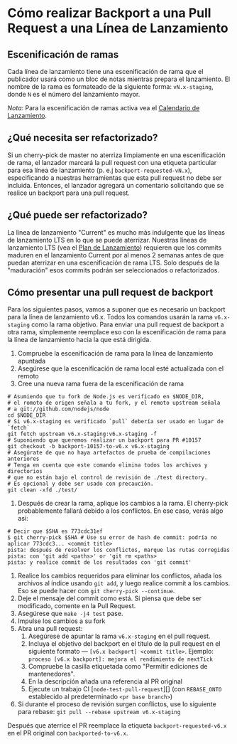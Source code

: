 # Cómo realizar Backport a una Pull Request a una Línea de Lanzamiento

## Escenificación de ramas

Cada línea de lanzamiento tiene una escenificación de rama que el publicador usará como un bloc de notas mientras prepara el lanzamiento. El nombre de la rama es formateado de la siguiente forma: `vN.x-staging`, donde `N` es el número del lanzamiento mayor.

*Nota*: Para la escenificación de ramas activa vea el [Calendario de Lanzamiento](https://github.com/nodejs/Release#release-schedule1).

## ¿Qué necesita ser refactorizado?

Si un cherry-pick de master no aterriza limpiamente en una escenificación de rama, el lanzador marcará la pull request con una etiqueta particular para esa línea de lanzamiento (p. e.j `backport-requested-vN.x`), especificando a nuestras herramientas que esta pull request no debe ser incluida. Entonces, el lanzador agregará un comentario solicitando que se realice un backport para una pull request.

## ¿Qué puede ser refactorizado?

La línea de lanzamiento "Current" es mucho más indulgente que las líneas de lanzamiento LTS en lo que se puede aterrizar. Nuestras líneas de lanzamiento LTS (vea el [Plan de Lanzamiento](https://github.com/nodejs/Release#release-plan)) requieren que los commits maduren en el lanzamiento Current por al menos 2 semanas antes de que puedan aterrizar en una escenificación de rama LTS. Solo después de la "maduración" esos commits podrán ser seleccionados o refactorizados.

## Cómo presentar una pull request de backport

Para los siguientes pasos, vamos a suponer que es necesario un backport para la línea de lanzamiento v6.x. Todos los comandos usarán la rama `v6.x-staging` como la rama objetivo. Para enviar una pull request de backport a otra rama, simplemente reemplace eso con la escenificación de rama para la línea de lanzamiento hacia la que está dirigida.

1. Compruebe la escenificación de rama para la línea de lanzamiento apuntada
2. Asegúrese que la escenificación de rama local esté actualizada con el remoto
3. Cree una nueva rama fuera de la escenificación de rama

```shell
# Asumiendo que tu fork de Node.js es verificado en $NODE_DIR,
# el romoto de origen señala a tu fork, y el remoto upstream señala
# a git://github.com/nodejs/node
cd $NODE_DIR
# Si v6.x-staging es verificado `pull` debería ser usado en lugar de `fetch`
git fetch upstream v6.x-staging:v6.x-staging -f
# Suponiendo que queremos realizar un backport para PR #10157
git checkout -b backport-10157-to-v6.x v6.x-staging
# Asegúrate de que no haya artefactos de prueba de compilaciones anteriores
# Tenga en cuenta que este comando elimina todos los archivos y directorios
# que no están bajo el control de revisión de ./test directory.
# Es opcional y debe ser usado con precaución.
git clean -xfd ./test/
```

1. Después de crear la rama, aplique los cambios a la rama. El cherry-pick probablemente fallará debido a los conflictos. En ese caso, verás algo así:

```shell
# Decir que $SHA es 773cdc31ef
$ git cherry-pick $SHA # Use su error de hash de commit: podría no aplicar 773cdc3... <commit title>
pista: después de resolver los conflictos, marque las rutas corregidas 
pista: con 'git add <paths>' or 'git rm <paths>
pista: y realice commit de los resultados con 'git commit'
```

1. Realice los cambios requeridos para eliminar los conflictos, añada los archivos al índice usando `git add`, y luego realice commit a los cambios. Eso se puede hacer con `git cherry-pick --continue`.
2. Deje el mensaje del commit como está. Si piensa que debe ser modificado, comente en la Pull Request.
3. Asegúrese que `make -j4 test` pase.
4. Impulse los cambios a su fork
5. Abra una pull request: 
    1. Asegúrese de apuntar la rama `v6.x-staging` en el pull request.
    2. Incluya el objetivo del backport en el título de la pull request en el siguiente formato — `[v6.x backport] <commit title>`. Ejemplo: `proceso [v6.x backport]: mejora el rendimiento de nextTick`
    3. Compruebe la casilla etiquetada como "Permitir ediciones de mantenedores".
    4. En la descripción añada una referencia al PR original
    5. Ejecute un trabajo CI [`node-test-pull-request`][] (con `REBASE_ONTO` establecido al predeterminado `<pr base branch>`)
6. Si durante el proceso de revisión surgen conflictos, use lo siguiente para rebase: `git pull --rebase upstream v6.x-staging`

Después que aterrice el PR reemplace la etiqueta `backport-requested-v6.x` en el PR original con `backported-to-v6.x`.